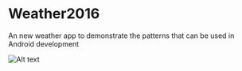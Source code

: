 # Weather2016
An new weather app to demonstrate the patterns that can be used in Android development





![Alt text](https://docs.google.com/uc?export=download&id=0BwmSBnU6HzgSTzdSQ2RpVG5Jalk "Optional title")
